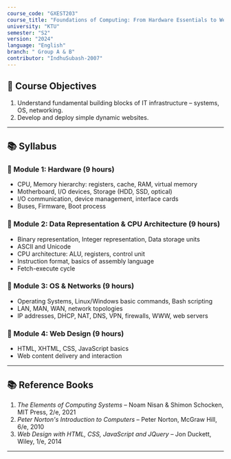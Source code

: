```yaml
---
course_code: "GXEST203"
course_title: "Foundations of Computing: From Hardware Essentials to Web Design"
university: "KTU"
semester: "S2"
version: "2024"
language: "English"
branch: " Group A & B"
contributor: "IndhuSubash-2007"
---
```


## 📘 Course Objectives

1. Understand fundamental building blocks of IT infrastructure – systems, OS, networking.
2. Develop and deploy simple dynamic websites.

---

## 📚 Syllabus

### 🔹 Module 1: Hardware (9 hours)

- CPU, Memory hierarchy: registers, cache, RAM, virtual memory
- Motherboard, I/O devices, Storage (HDD, SSD, optical)
- I/O communication, device management, interface cards
- Buses, Firmware, Boot process

### 🔹 Module 2: Data Representation & CPU Architecture (9 hours)

- Binary representation, Integer representation, Data storage units
- ASCII and Unicode
- CPU architecture: ALU, registers, control unit
- Instruction format, basics of assembly language
- Fetch-execute cycle

### 🔹 Module 3: OS & Networks (9 hours)

- Operating Systems, Linux/Windows basic commands, Bash scripting
- LAN, MAN, WAN, network topologies
- IP addresses, DHCP, NAT, DNS, VPN, firewalls, WWW, web servers

### 🔹 Module 4: Web Design (9 hours)

- HTML, XHTML, CSS, JavaScript basics
- Web content delivery and interaction

---

## 📚 Reference Books

1. *The Elements of Computing Systems* – Noam Nisan & Shimon Schocken, MIT Press, 2/e, 2021  
2. *Peter Norton's Introduction to Computers* – Peter Norton, McGraw Hill, 6/e, 2010  
3. *Web Design with HTML, CSS, JavaScript and JQuery* – Jon Duckett, Wiley, 1/e, 2014

---
